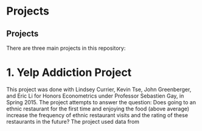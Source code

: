 # Projects

## Projects

There are three main projects in this repository: 

# 1. Yelp Addiction Project

This project was done with Lindsey Currier, Kevin Tse, John Greenberger, and Eric Li for Honors Econometrics under Professor Sebastien Gay, in Spring 2015.
The project attempts to answer the question: Does going to an ethnic restaurant for the first time and enjoying the food (above average) increase the frequency of ethnic restaurant visits and the rating of these restaurants in the future?
The project used data from 

